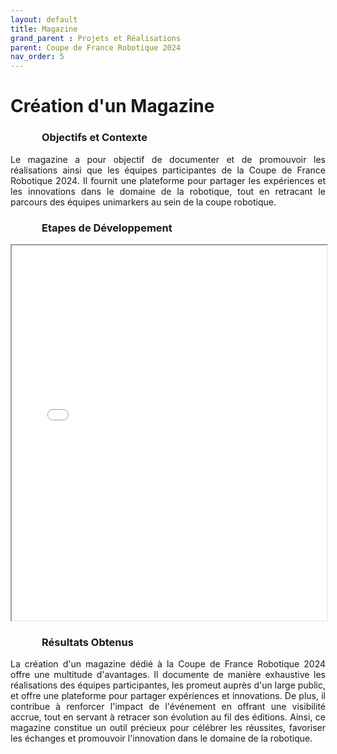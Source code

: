 ```yaml
---
layout: default
title: Magazine
grand_parent : Projets et Réalisations
parent: Coupe de France Robotique 2024
nav_order: 5
---
```


<h1><strong>Création d'un Magazine</strong></h1>

<h3 style="margin-left: 50px;"><strong>Objectifs et Contexte</strong></h3>

<p align="justify">Le magazine a pour objectif de documenter et de promouvoir les réalisations ainsi que les équipes participantes de la Coupe de France Robotique 2024. Il fournit une plateforme pour partager les expériences et les innovations dans le domaine de la robotique, tout en retracant le parcours des équipes unimarkers au sein de la coupe robotique.</p>

<h3 style="margin-left: 50px;"><strong>Etapes de Développement</strong></h3>

 <iframe src="MAGAZINE.pdf" width="100%" height="600px"></iframe>

<h3 style="margin-left: 50px;"><strong>Résultats Obtenus</strong></h3>

<p align="justify">La création d'un magazine dédié à la Coupe de France Robotique 2024 offre une multitude d'avantages. Il documente de manière exhaustive les réalisations des équipes participantes, les promeut auprès d'un large public, et offre une plateforme pour partager expériences et innovations. De plus, il contribue à renforcer l'impact de l'événement en offrant une visibilité accrue, tout en servant à retracer son évolution au fil des éditions. Ainsi, ce magazine constitue un outil précieux pour célébrer les réussites, favoriser les échanges et promouvoir l'innovation dans le domaine de la robotique.</p>
